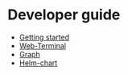 # Developer guide

* [Getting started](./getting-started.md)
* [Web-Terminal](./app-terminal.md)
* [Graph](./app-graph.md)
* [Helm-chart](./helm-chart.md)

